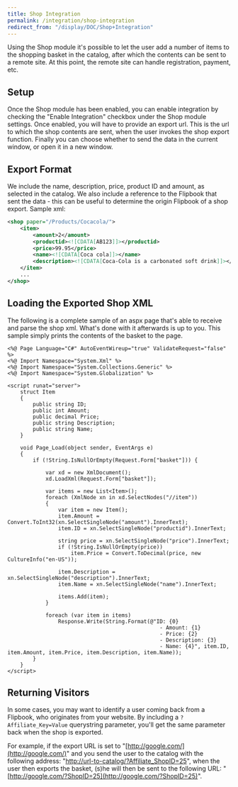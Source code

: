 ```yaml
---
title: Shop Integration
permalink: /integration/shop-integration
redirect_from: "/display/DOC/Shop+Integration"
---
```


Using the Shop module it's possible to let the user add a number of items to the shopping basket in the catalog, after which the contents can be sent to a remote site. At this point, the remote site can handle registration, payment, etc.

## Setup

Once the Shop module has been enabled, you can enable integration by checking the "Enable Integration" checkbox under the Shop module settings. Once enabled, you will have to provide an export url. This is the url to which the shop contents are sent, when the user invokes the shop export function. Finally you can choose whether to send the data in the current window, or open it in a new window.

## Export Format

We include the name, description, price, product ID and amount, as selected in the catalog. We also include a reference to the Flipbook that sent the data - this can be useful to determine the origin Flipbook of a shop export. Sample xml:

```xml
<shop paper="/Products/Cocacola/">
    <item>
        <amount>2</amount>
        <productid><![CDATA[AB123]]></productid>
        <price>99.95</price>
        <name><![CDATA[Coca cola]]></name>
        <description><![CDATA[Coca-Cola is a carbonated soft drink]]></description>
    </item>
    ...
</shop>
```

## Loading the Exported Shop XML

The following is a complete sample of an aspx page that's able to receive and parse the shop xml. What's done with it afterwards is up to you. This sample simply prints the contents of the basket to the page.

```cshtml
<%@ Page Language="C#" AutoEventWireup="true" ValidateRequest="false" %>
<%@ Import Namespace="System.Xml" %>
<%@ Import Namespace="System.Collections.Generic" %>
<%@ Import Namespace="System.Globalization" %>

<script runat="server">
    struct Item
    {
        public string ID;
        public int Amount;
        public decimal Price;
        public string Description;
        public string Name;
    }

    void Page_Load(object sender, EventArgs e)
    {
        if (!String.IsNullOrEmpty(Request.Form["basket"])) {

            var xd = new XmlDocument();
            xd.LoadXml(Request.Form["basket"]);

            var items = new List<Item>();
            foreach (XmlNode xn in xd.SelectNodes("//item"))
            {
                var item = new Item();
                item.Amount = Convert.ToInt32(xn.SelectSingleNode("amount").InnerText);
                item.ID = xn.SelectSingleNode("productid").InnerText;

                string price = xn.SelectSingleNode("price").InnerText;
                if (!String.IsNullOrEmpty(price))
                    item.Price = Convert.ToDecimal(price, new CultureInfo("en-US"));

                item.Description = xn.SelectSingleNode("description").InnerText;
                item.Name = xn.SelectSingleNode("name").InnerText;

                items.Add(item);
            }

            foreach (var item in items)
                Response.Write(String.Format(@"ID: {0}
                                                - Amount: {1}
                                                - Price: {2}
                                                - Description: {3}
                                                - Name: {4}", item.ID, item.Amount, item.Price, item.Description, item.Name));
        }
    }
</script>
```

## Returning Visitors

In some cases, you may want to identify a user coming back from a Flipbook, who originates from your website. By including a ```?Affiliate_Key=Value``` querystring parameter, you'll get the same parameter back when the shop is exported.

For example, if the export URL is set to "[http://google.com/](http://google.com/)" and you send the user to the catalog with the following address: "[http://url-to-catalog/?Affiliate_ShopID=25](http://url-to-catalog/?Affiliate_ShopID=25)", when the user then exports the basket, (s)he will then be sent to the following URL: "[http://google.com/?ShopID=25](http://google.com/?ShopID=25)".